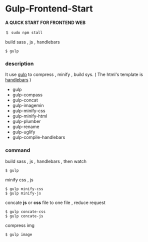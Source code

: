 # Gulp-Frontend-Start
**A QUICK START FOR FRONTEND WEB**

```
＄ sudo npm stall
```

build sass , js , handlebars
```
$ gulp
```

### description
It use [gulp](http://gulpjs.com) to compress , minify , build sys.
( The html's template is [handlebars](http://handlebarsjs.com) )

+ gulp
+ gulp-compass
+ gulp-concat
+ gulp-imagemin
+ gulp-minify-css
+ gulp-minify-html
+ gulp-plumber
+ gulp-rename
+ gulp-uglify
+ gulp-compile-handlebars

### command

build sass , js , handlebars , then watch
```
$ gulp
``` 

minify css , js
```
$ gulp minify-css
$ gulp minify-js
```


concate **js** or **css** file to one file ,  reduce request
```
$ gulp concate-css
$ gulp concate-js
```

compress img 
```
$ gulp image
```